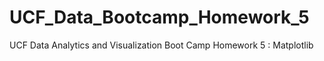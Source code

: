 # UCF_Data_Bootcamp_Homework_5
UCF Data Analytics and Visualization Boot Camp Homework 5 : Matplotlib
